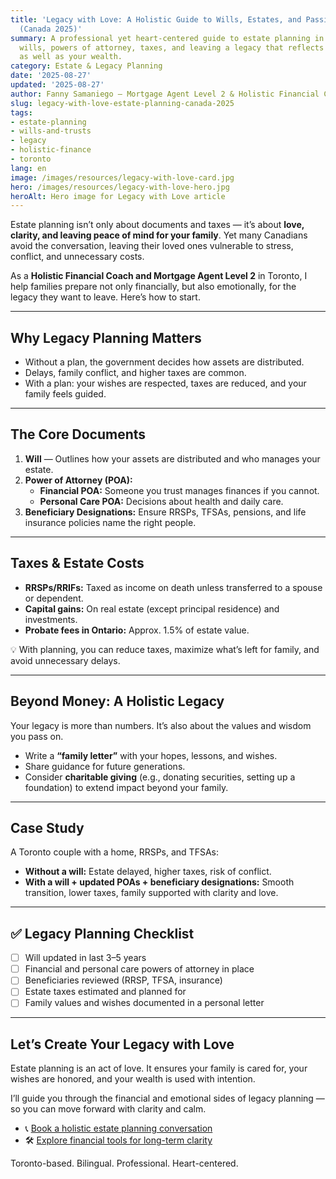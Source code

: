 ```yaml
---
title: 'Legacy with Love: A Holistic Guide to Wills, Estates, and Passing on Wealth
  (Canada 2025)'
summary: A professional yet heart-centered guide to estate planning in Canada — covering
  wills, powers of attorney, taxes, and leaving a legacy that reflects your values
  as well as your wealth.
category: Estate & Legacy Planning
date: '2025-08-27'
updated: '2025-08-27'
author: Fanny Samaniego — Mortgage Agent Level 2 & Holistic Financial Coach
slug: legacy-with-love-estate-planning-canada-2025
tags:
- estate-planning
- wills-and-trusts
- legacy
- holistic-finance
- toronto
lang: en
image: /images/resources/legacy-with-love-card.jpg
hero: /images/resources/legacy-with-love-hero.jpg
heroAlt: Hero image for Legacy with Love article
---
```




Estate planning isn’t only about documents and taxes — it’s about **love, clarity, and leaving peace of mind for your family**. Yet many Canadians avoid the conversation, leaving their loved ones vulnerable to stress, conflict, and unnecessary costs.  

As a **Holistic Financial Coach and Mortgage Agent Level 2** in Toronto, I help families prepare not only financially, but also emotionally, for the legacy they want to leave. Here’s how to start.  

---

## Why Legacy Planning Matters

- Without a plan, the government decides how assets are distributed.  
- Delays, family conflict, and higher taxes are common.  
- With a plan: your wishes are respected, taxes are reduced, and your family feels guided.  

---

## The Core Documents

1. **Will** — Outlines how your assets are distributed and who manages your estate.  
2. **Power of Attorney (POA):**  
   - **Financial POA:** Someone you trust manages finances if you cannot.  
   - **Personal Care POA:** Decisions about health and daily care.  
3. **Beneficiary Designations:** Ensure RRSPs, TFSAs, pensions, and life insurance policies name the right people.  

---

## Taxes & Estate Costs

- **RRSPs/RRIFs:** Taxed as income on death unless transferred to a spouse or dependent.  
- **Capital gains:** On real estate (except principal residence) and investments.  
- **Probate fees in Ontario:** Approx. 1.5% of estate value.  

💡 With planning, you can reduce taxes, maximize what’s left for family, and avoid unnecessary delays.  

---

## Beyond Money: A Holistic Legacy

Your legacy is more than numbers. It’s also about the values and wisdom you pass on.  

- Write a **“family letter”** with your hopes, lessons, and wishes.  
- Share guidance for future generations.  
- Consider **charitable giving** (e.g., donating securities, setting up a foundation) to extend impact beyond your family.  

---

## Case Study

A Toronto couple with a home, RRSPs, and TFSAs:  
- **Without a will:** Estate delayed, higher taxes, risk of conflict.  
- **With a will + updated POAs + beneficiary designations:** Smooth transition, lower taxes, family supported with clarity and love.  

---

## ✅ Legacy Planning Checklist

- [ ] Will updated in last 3–5 years  
- [ ] Financial and personal care powers of attorney in place  
- [ ] Beneficiaries reviewed (RRSP, TFSA, insurance)  
- [ ] Estate taxes estimated and planned for  
- [ ] Family values and wishes documented in a personal letter  

---

## Let’s Create Your Legacy with Love

Estate planning is an act of love. It ensures your family is cared for, your wishes are honored, and your wealth is used with intention.  

I’ll guide you through the financial and emotional sides of legacy planning — so you can move forward with clarity and calm.  

- 📞 [Book a holistic estate planning conversation](/en/contact)  
- 🛠 [Explore financial tools for long-term clarity](/en/tools)  

Toronto-based. Bilingual. Professional. Heart-centered.
